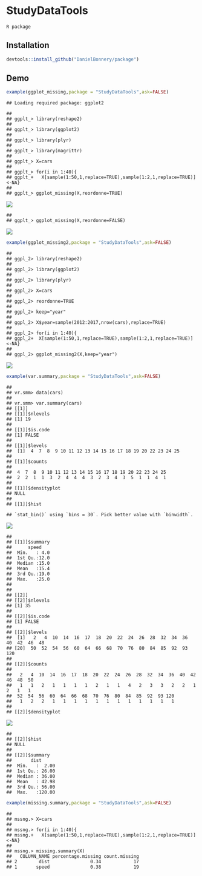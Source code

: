 
# StudyDataTools

`R package`

## Installation

``` r
devtools::install_github("DanielBonnery/package")
```

## Demo

``` r
example(ggplot_missing,package = "StudyDataTools",ask=FALSE)
```

    ## Loading required package: ggplot2

    ## 
    ## ggplt_> library(reshape2)
    ## 
    ## ggplt_> library(ggplot2)
    ## 
    ## ggplt_> library(plyr)
    ## 
    ## ggplt_> library(magrittr)
    ## 
    ## ggplt_> X=cars
    ## 
    ## ggplt_> for(i in 1:40){
    ## ggplt_+   X[sample(1:50,1,replace=TRUE),sample(1:2,1,replace=TRUE)]<-NA}
    ## 
    ## ggplt_> ggplot_missing(X,reordonne=TRUE)

![](README_files/figure-gfm/totwefo-1.png)<!-- -->

    ## 
    ## ggplt_> ggplot_missing(X,reordonne=FALSE)

![](README_files/figure-gfm/totwefo-2.png)<!-- -->

``` r
example(ggplot_missing2,package = "StudyDataTools",ask=FALSE)
```

    ## 
    ## ggpl_2> library(reshape2)
    ## 
    ## ggpl_2> library(ggplot2)
    ## 
    ## ggpl_2> library(plyr)
    ## 
    ## ggpl_2> X=cars
    ## 
    ## ggpl_2> reordonne=TRUE
    ## 
    ## ggpl_2> keep="year"
    ## 
    ## ggpl_2> X$year=sample(2012:2017,nrow(cars),replace=TRUE)
    ## 
    ## ggpl_2> for(i in 1:40){
    ## ggpl_2+  X[sample(1:50,1,replace=TRUE),sample(1:2,1,replace=TRUE)]<-NA}
    ## 
    ## ggpl_2> ggplot_missing2(X,keep="year")

![](README_files/figure-gfm/totwwefwefo-1.png)<!-- -->

``` r
example(var.summary,package = "StudyDataTools",ask=FALSE)
```

    ## 
    ## vr.smm> data(cars)
    ## 
    ## vr.smm> var.summary(cars)
    ## [[1]]
    ## [[1]]$nlevels
    ## [1] 19
    ## 
    ## [[1]]$is.code
    ## [1] FALSE
    ## 
    ## [[1]]$levels
    ##  [1]  4  7  8  9 10 11 12 13 14 15 16 17 18 19 20 22 23 24 25
    ## 
    ## [[1]]$counts
    ## 
    ##  4  7  8  9 10 11 12 13 14 15 16 17 18 19 20 22 23 24 25 
    ##  2  2  1  1  3  2  4  4  4  3  2  3  4  3  5  1  1  4  1 
    ## 
    ## [[1]]$densityplot
    ## NULL
    ## 
    ## [[1]]$hist

    ## `stat_bin()` using `bins = 30`. Pick better value with `binwidth`.

![](README_files/figure-gfm/totewefwfo-1.png)<!-- -->

    ## 
    ## [[1]]$summary
    ##      speed     
    ##  Min.   : 4.0  
    ##  1st Qu.:12.0  
    ##  Median :15.0  
    ##  Mean   :15.4  
    ##  3rd Qu.:19.0  
    ##  Max.   :25.0  
    ## 
    ## 
    ## [[2]]
    ## [[2]]$nlevels
    ## [1] 35
    ## 
    ## [[2]]$is.code
    ## [1] FALSE
    ## 
    ## [[2]]$levels
    ##  [1]   2   4  10  14  16  17  18  20  22  24  26  28  32  34  36  40  42  46  48
    ## [20]  50  52  54  56  60  64  66  68  70  76  80  84  85  92  93 120
    ## 
    ## [[2]]$counts
    ## 
    ##   2   4  10  14  16  17  18  20  22  24  26  28  32  34  36  40  42  46  48  50 
    ##   1   1   2   1   1   1   1   2   1   1   4   2   3   3   2   2   1   2   1   1 
    ##  52  54  56  60  64  66  68  70  76  80  84  85  92  93 120 
    ##   1   2   2   1   1   1   1   1   1   1   1   1   1   1   1 
    ## 
    ## [[2]]$densityplot

![](README_files/figure-gfm/totewefwfo-2.png)<!-- -->

    ## 
    ## [[2]]$hist
    ## NULL
    ## 
    ## [[2]]$summary
    ##       dist       
    ##  Min.   :  2.00  
    ##  1st Qu.: 26.00  
    ##  Median : 36.00  
    ##  Mean   : 42.98  
    ##  3rd Qu.: 56.00  
    ##  Max.   :120.00

``` r
example(missing.summary,package = "StudyDataTools",ask=FALSE)
```

    ## 
    ## mssng.> X=cars
    ## 
    ## mssng.> for(i in 1:40){
    ## mssng.+   X[sample(1:50,1,replace=TRUE),sample(1:2,1,replace=TRUE)]<-NA}
    ## 
    ## mssng.> missing.summary(X)
    ##   COLUMN_NAME percentage.missing count.missing
    ## 2        dist               0.34            17
    ## 1       speed               0.38            19
